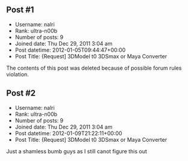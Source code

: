 ## Post #1
- Username: nalri
- Rank: ultra-n00b
- Number of posts: 9
- Joined date: Thu Dec 29, 2011 3:04 am
- Post datetime: 2012-01-05T09:44:47+00:00
- Post Title: {Request] 3DModel t0 3DSmax or Maya Converter

The contents of this post was deleted because of possible forum rules violation.
## Post #2
- Username: nalri
- Rank: ultra-n00b
- Number of posts: 9
- Joined date: Thu Dec 29, 2011 3:04 am
- Post datetime: 2012-01-09T21:22:11+00:00
- Post Title: {Request] 3DModel t0 3DSmax or Maya Converter

Just a shamless bumb guys as I still canot figure this out
